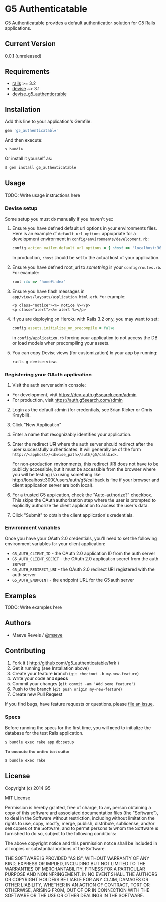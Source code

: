 # G5 Authenticatable

G5 Authenticatable provides a default authentication solution for G5
Rails applications.

## Current Version

0.0.1 (unreleased)

## Requirements

* [rails](https://github.com/rails/rails) >= 3.2
* [devise](https://github.com/plataformatec/devise) ~> 3.1
* [devise_g5_authenticatable](https://github.com/g5search/devise_g5_authenticatable)

## Installation

Add this line to your application's Gemfile:

```ruby
gem 'g5_authenticatable'
```

And then execute:

```bash
$ bundle
```

Or install it yourself as:

```bash
$ gem install g5_authenticatable
```

## Usage

TODO: Write usage instructions here

### Devise setup

Some setup you must do manually if you haven't yet:

1. Ensure you have defined default url options in your environments files. Here
   is an example of `default_url_options` appropriate for a development environment
   in `config/environments/development.rb`:

    ```ruby
    config.action_mailer.default_url_options = { :host => 'localhost:3000' }
    ```

   In production, `:host` should be set to the actual host of your application.

2. Ensure you have defined root_url to *something* in your `config/routes.rb`.
   For example:

    ```ruby
    root :to => "home#index"
    ```

3. Ensure you have flash messages in `app/views/layouts/application.html.erb`.
   For example:

    ```html+erb
    <p class="notice"><%= notice %></p>
    <p class="alert"><%= alert %></p>
    ```

4. If you are deploying on Heroku with Rails 3.2 only, you may want to set:

    ```ruby
    config.assets.initialize_on_precompile = false
    ```

   in `config/application.rb` forcing your application to not access the DB
   or load models when precompiling your assets.

5. You can copy Devise views (for customization) to your app by running:

    ```bash
    rails g devise:views
    ```

### Registering your OAuth application

1. Visit the auth server admin console:
  * For development, visit https://dev-auth.g5search.com/admin
  * For production, visit https://auth.g5search.com/admin
2. Login as the default admin (for credentials, see
   Brian Ricker or Chris Kraybill).
3. Click "New Application"
4. Enter a name that recognizably identifies your application.
5. Enter the redirect URI where the auth server should redirect
   after the user successfully authenticates. It will generally be
   of the form `http://<apphost>/<devise_path>/auth/g5/callback`.

   For non-production environments, this redirect URI does not have to
   be publicly accessible, but it must be accessible from the browser
   where you will be testing (so using something like
   http://localhost:3000/users/auth/g5/callback is fine if your browser
   and client application server are both local).
6. For a trusted G5 application, check the "Auto-authorize?" checkbox. This
   skips the OAuth authorization step where the user is prompted to explicitly
   authorize the client application to access the user's data.
7. Click "Submit" to obtain the client application's credentials.

### Environment variables

Once you have your OAuth 2.0 credentials, you'll need to set the following
environment variables for your client application:

* `G5_AUTH_CLIENT_ID` - the OAuth 2.0 application ID from the auth server
* `G5_AUTH_CLIENT_SECRET` - the OAuth 2.0 application secret from the auth server
* `G5_AUTH_REDIRECT_URI` - the OAuth 2.0 redirect URI registered with the auth server
* `G5_AUTH_ENDPOINT` - the endpoint URL for the G5 auth server

## Examples

TODO: Write examples here

## Authors

* Maeve Revels / [@maeve](https://github.com/maeve)

## Contributing

1. Fork it ( http://github.com/<my-github-username>/g5_authenticatable/fork )
2. Get it running (see Installation above)
3. Create your feature branch (`git checkout -b my-new-feature`)
4. Write your code and **specs**
5. Commit your changes (`git commit -am 'Add some feature'`)
6. Push to the branch (`git push origin my-new-feature`)
7. Create new Pull Request

If you find bugs, have feature requests or questions, please
[file an issue](https://github.com/g5search/g5_authenticatable/issues).

### Specs

Before running the specs for the first time, you will need to initialize the
database for the test Rails application.

```bash
$ bundle exec rake app:db:setup
```

To execute the entire test suite:

```bash
$ bundle exec rake
```

## License

Copyright (c) 2014 G5

MIT License

Permission is hereby granted, free of charge, to any person obtaining
a copy of this software and associated documentation files (the
"Software"), to deal in the Software without restriction, including
without limitation the rights to use, copy, modify, merge, publish,
distribute, sublicense, and/or sell copies of the Software, and to
permit persons to whom the Software is furnished to do so, subject to
the following conditions:

The above copyright notice and this permission notice shall be
included in all copies or substantial portions of the Software.

THE SOFTWARE IS PROVIDED "AS IS", WITHOUT WARRANTY OF ANY KIND,
EXPRESS OR IMPLIED, INCLUDING BUT NOT LIMITED TO THE WARRANTIES OF
MERCHANTABILITY, FITNESS FOR A PARTICULAR PURPOSE AND
NONINFRINGEMENT. IN NO EVENT SHALL THE AUTHORS OR COPYRIGHT HOLDERS BE
LIABLE FOR ANY CLAIM, DAMAGES OR OTHER LIABILITY, WHETHER IN AN ACTION
OF CONTRACT, TORT OR OTHERWISE, ARISING FROM, OUT OF OR IN CONNECTION
WITH THE SOFTWARE OR THE USE OR OTHER DEALINGS IN THE SOFTWARE.
